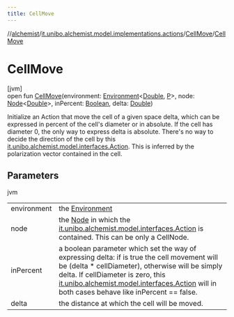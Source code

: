 ```yaml
---
title: CellMove
---
```

//[alchemist](../../../index.html)/[it.unibo.alchemist.model.implementations.actions](../index.html)/[CellMove](index.html)/[CellMove](-cell-move.html)



# CellMove



[jvm]\
open fun [CellMove](-cell-move.html)(environment: [Environment](../../it.unibo.alchemist.model.interfaces/-environment/index.html)<[Double](https://docs.oracle.com/javase/8/docs/api/java/lang/Double.html), [P](../../it.unibo.alchemist.model/-biochemistry-incarnation/index.html)>, node: [Node](../../it.unibo.alchemist.model.interfaces/-node/index.html)<[Double](https://docs.oracle.com/javase/8/docs/api/java/lang/Double.html)>, inPercent: [Boolean](https://kotlinlang.org/api/latest/jvm/stdlib/kotlin/-boolean/index.html), delta: [Double](https://kotlinlang.org/api/latest/jvm/stdlib/kotlin/-double/index.html))



Initialize an Action that move the cell of a given space delta, which can be expressed in percent of the cell's diameter or in absolute. If the cell has diameter 0, the only way to express delta is absolute. There's no way to decide the direction of the cell by this [it.unibo.alchemist.model.interfaces.Action](../../it.unibo.alchemist.model.interfaces/-action/index.html). This is inferred by the polarization vector contained in the cell.



## Parameters


jvm

| | |
|---|---|
| environment | the [Environment](../../it.unibo.alchemist.model.interfaces/-environment/index.html) |
| node | the [Node](../../it.unibo.alchemist.model.interfaces/-node/index.html) in which the [it.unibo.alchemist.model.interfaces.Action](../../it.unibo.alchemist.model.interfaces/-action/index.html) is contained. This can be only a CellNode. |
| inPercent | a boolean parameter which set the way of expressing delta: if is true the cell movement will be (delta * cellDiameter), otherwise will be simply delta. If cellDiameter is zero, this [it.unibo.alchemist.model.interfaces.Action](../../it.unibo.alchemist.model.interfaces/-action/index.html) will in both cases behave like inPercent == false. |
| delta | the distance at which the cell will be moved. |




